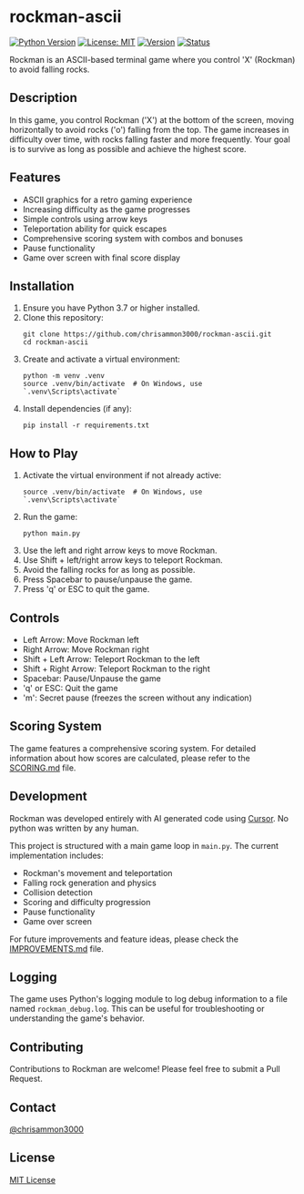 # rockman-ascii

[![Python Version](https://img.shields.io/badge/python-3.7%2B-blue.svg)](https://www.python.org/downloads/) [![License: MIT](https://img.shields.io/badge/License-MIT-green.svg)](https://opensource.org/licenses/MIT) [![Version](https://img.shields.io/badge/version-1.0.0-orange.svg)](https://github.com/chrisammon3000/rockman-ascii/releases) [![Status](https://img.shields.io/badge/status-active-brightgreen.svg)](https://github.com/chrisammon3000/rockman-ascii)

Rockman is an ASCII-based terminal game where you control 'X' (Rockman) to avoid falling rocks.

## Description

In this game, you control Rockman ('X') at the bottom of the screen, moving horizontally to avoid rocks ('o') falling from the top. The game increases in difficulty over time, with rocks falling faster and more frequently. Your goal is to survive as long as possible and achieve the highest score.

## Features

- ASCII graphics for a retro gaming experience
- Increasing difficulty as the game progresses
- Simple controls using arrow keys
- Teleportation ability for quick escapes
- Comprehensive scoring system with combos and bonuses
- Pause functionality
- Game over screen with final score display

## Installation

1. Ensure you have Python 3.7 or higher installed.
2. Clone this repository:
   ```
   git clone https://github.com/chrisammon3000/rockman-ascii.git
   cd rockman-ascii
   ```
3. Create and activate a virtual environment:
   ```
   python -m venv .venv
   source .venv/bin/activate  # On Windows, use `.venv\Scripts\activate`
   ```
4. Install dependencies (if any):
   ```
   pip install -r requirements.txt
   ```

## How to Play

1. Activate the virtual environment if not already active:
   ```
   source .venv/bin/activate  # On Windows, use `.venv\Scripts\activate`
   ```
2. Run the game:
   ```
   python main.py
   ```
3. Use the left and right arrow keys to move Rockman.
4. Use Shift + left/right arrow keys to teleport Rockman.
5. Avoid the falling rocks for as long as possible.
6. Press Spacebar to pause/unpause the game.
7. Press 'q' or ESC to quit the game.

## Controls

- Left Arrow: Move Rockman left
- Right Arrow: Move Rockman right
- Shift + Left Arrow: Teleport Rockman to the left
- Shift + Right Arrow: Teleport Rockman to the right
- Spacebar: Pause/Unpause the game
- 'q' or ESC: Quit the game
- 'm': Secret pause (freezes the screen without any indication)

## Scoring System

The game features a comprehensive scoring system. For detailed information about how scores are calculated, please refer to the [SCORING.md](SCORING.md) file.

## Development
Rockman was developed entirely with AI generated code using [Cursor](https://www.cursor.com/). No python was written by any human.

This project is structured with a main game loop in `main.py`. The current implementation includes:

- Rockman's movement and teleportation
- Falling rock generation and physics
- Collision detection
- Scoring and difficulty progression
- Pause functionality
- Game over screen

For future improvements and feature ideas, please check the [IMPROVEMENTS.md](IMPROVEMENTS.md) file.

## Logging

The game uses Python's logging module to log debug information to a file named `rockman_debug.log`. This can be useful for troubleshooting or understanding the game's behavior.

## Contributing

Contributions to Rockman are welcome! Please feel free to submit a Pull Request.

## Contact
[@chrisammon3000](https://github.com/chrisammon3000)

## License

[MIT License](LICENSE)